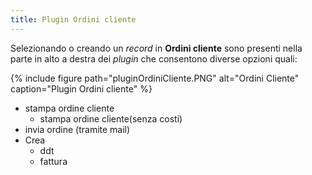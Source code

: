 ```yaml
---
title: Plugin Ordini cliente
---
```


Selezionando o creando un *record* in **Ordini cliente** sono presenti nella parte in alto a destra dei *plugin* che consentono diverse opzioni quali:

{% include figure path="pluginOrdiniCliente.PNG" alt="Ordini Cliente" caption="Plugin Ordini cliente" %}

- stampa ordine cliente
    - stampa ordine cliente(senza costi)
- invia ordine (tramite mail)
- Crea
    - ddt
    - fattura
